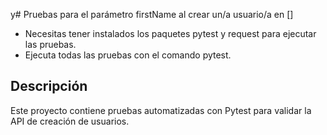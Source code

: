 y# Pruebas para el parámetro firstName al crear un/a usuario/a en []
- Necesitas tener instalados los paquetes pytest y request para ejecutar las pruebas.
- Ejecuta todas las pruebas con el comando pytest.
## Descripción
Este proyecto contiene pruebas automatizadas con Pytest para validar la API de creación de usuarios.

